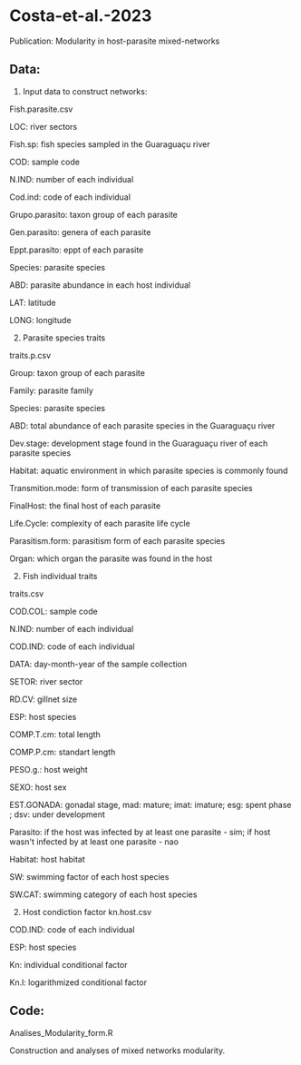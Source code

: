 # Costa-et-al.-2023
Publication: Modularity in host-parasite mixed-networks

## Data: 
1. Input data to construct networks:

Fish.parasite.csv

LOC: river sectors

Fish.sp: fish species sampled in the Guaraguaçu river

COD: sample code

N.IND: number of each individual

Cod.ind: code of each individual

Grupo.parasito: taxon group of each parasite

Gen.parasito: genera of each parasite

Eppt.parasito: eppt of each parasite

Species: parasite species

ABD: parasite abundance in each host individual

LAT: latitude

LONG: longitude

2. Parasite species traits

traits.p.csv

Group: taxon group of each parasite

Family: parasite family

Species: parasite species

ABD: total abundance of each parasite species in the Guaraguaçu river

Dev.stage: development stage found in the Guaraguaçu river of each parasite species

Habitat: aquatic environment in which parasite species is commonly found

Transmition.mode: form of transmission of each parasite species

FinalHost: the final host of each parasite

Life.Cycle: complexity of each parasite life cycle 

Parasitism.form: parasitism form of each parasite species

Organ: which organ the parasite was found in the host

2. Fish individual traits

traits.csv

COD.COL: sample code

N.IND: number of each individual

COD.IND: code of each individual

DATA: day-month-year of the sample collection

SETOR: river sector

RD.CV: gillnet size

ESP: host species

COMP.T.cm: total length

COMP.P.cm: standart length

PESO.g.: host weight

SEXO: host sex

EST.GONADA: gonadal stage, mad: mature; imat: imature; esg: spent phase ; dsv: under development

Parasito: if the host was infected by at least one parasite - sim; if host wasn't infected by at least one parasite - nao

Habitat: host habitat

SW: swimming factor of each host species

SW.CAT: swimming category of each host species

2. Host condiction factor
kn.host.csv

COD.IND: code of each individual

ESP: host species

Kn: individual conditional factor

Kn.l: logarithmized conditional factor

## Code:
Analises_Modularity_form.R

Construction and analyses of mixed networks modularity.
